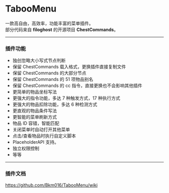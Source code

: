# TabooMenu
一款高自由，高效率，功能丰富的菜单插件。  
部分代码来自 **filoghost** 的开源项目 **ChestCommands**。

---
### 插件功能

+ 独创忽略大小写式节点判断
+ 保留 ChestCommands 载入格式，更换插件直接复制文件
+ 保留 ChestCommands 的大部分节点
+ 保留 ChestCommands 的 51 项物品别名
+ 保留 ChestCommands 的 cc 指令，直接更换也不会影响其他插件
+ 更简单的物品坐标写法
+ 更强大的指令功能，多达 7 种触发方式，17 种执行方式
+ 更强大的物品扣除功能，多达 6 种检测方式
+ 更直观的物品条件写法
+ 更智能的菜单刷新方式
+ 物品 ID 容错，智能匹配
+ 关闭菜单时自动打开其他菜单
+ 点击/查看物品时执行自定义脚本
+ PlaceholderAPI 支持。
+ 独立权限控制
+ 等等

---
### 插件文档

https://github.com/Bkm016/TabooMenu/wiki
